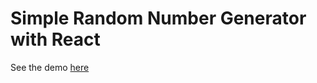 # Simple Random Number Generator with React

See the demo [here](https://otokama.github.io/numbers_generator/)